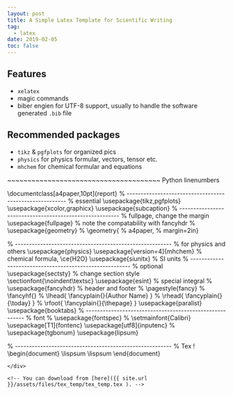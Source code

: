 ```yaml
---
layout: post
title: A Simple Latex Template for Scientific Writing
tag: 
  - latex
date: 2019-02-05
toc: false
---
```


## Features
- `xelatex`
- magic commands
- biber engien for UTF-8 support, usually to handle the software generated `.bib` file

## Recommended packages

- `tikz` & `pgfplots` for organized pics
- `physics` for physics formular, vectors, tensor etc.
- `mhchem` for chemical formular and equations

<div>
~~~~~~~~~~~~~~~~~~~~~~~~~~~~~~~~~~~~~~ Python linenumbers

\documentclass[a4paper,10pt]{report}
% --------------------------------------------------------
% essential
\usepackage{tikz,pgfplots}
\usepackage{xcolor,graphicx}
\usepackage{subcaption}
% --------------------------------------------------------
% fullpage, change the margin
\usepackage{fullpage} % note the compatability with fancyhdr
% \usepackage{geometry}
	% \geometry{
	% a4paper,
	% margin=2in}

% --------------------------------------------------------
% for physics and others
\usepackage{physics}
\usepackage[version=4]{mhchem} % chemical formula, \ce{H2O}
\usepackage{siunitx} % SI units
% --------------------------------------------------------
% optional 
\usepackage{sectsty} % change section style
	\sectionfont{\noindent\textsc}
\usepackage{esint} % special integral
% \usepackage{fancyhdr} % header and footer
% 	\pagestyle{fancy}
% 	\fancyhf{}
% 	\lhead{ \fancyplain{}{Author Name} }
% 	\rhead{ \fancyplain{}{\today} }
% 	\rfoot{ \fancyplain{}{\thepage} }
\usepackage{paralist}
\usepackage{booktabs}
% --------------------------------------------------------
% font
% \usepackage{fontspec}
% \setmainfont{Calibri}
\usepackage[T1]{fontenc}
\usepackage[utf8]{inputenc}
% \usepackage{tgbonum}
\usepackage{lipsum}

% --------------------------------------------------------
% Tex !
\begin{document}
\lispsum
\lispsum
\end{document}

~~~~~~~~~~~~~~~~~~~~~~~~~~~~~~~~~~~~~~ 
</div>

<!-- You can download from [here]({{ site.url }}/assets/files/tex_temp/tex_temp.tex ). -->

